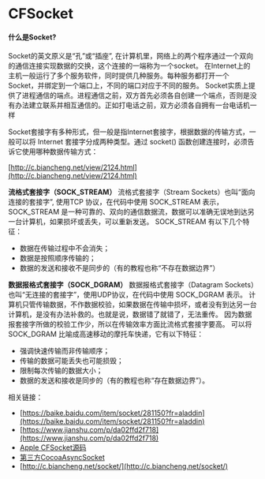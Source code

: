# CFSocket

#### 什么是Socket?

Socket的英文原义是“孔”或“插座”, 在计算机里，网络上的两个程序通过一个双向的通信连接实现数据的交换，这个连接的一端称为一个socket。
在Internet上的主机一般运行了多个服务软件，同时提供几种服务。每种服务都打开一个Socket，并绑定到一个端口上，不同的端口对应于不同的服务。
Socket实质上提供了进程通信的端点。进程通信之前，双方首先必须各自创建一个端点，否则是没有办法建立联系并相互通信的。正如打电话之前，双方必须各自拥有一台电话机一样

Socket套接字有多种形式，但一般是指Internet套接字，根据数据的传输方式，一般可以将 Internet 套接字分成两种类型。通过 socket() 函数创建连接时，必须告诉它使用哪种数据传输方式：

[http://c.biancheng.net/view/2124.html](http://c.biancheng.net/view/2124.html)

**流格式套接字（SOCK_STREAM）**
流格式套接字（Stream Sockets）也叫“面向连接的套接字”, 使用TCP 协议，在代码中使用 SOCK_STREAM 表示，SOCK_STREAM 是一种可靠的、双向的通信数据流，数据可以准确无误地到达另一台计算机，如果损坏或丢失，可以重新发送。
SOCK_STREAM 有以下几个特征：
- 数据在传输过程中不会消失；
- 数据是按照顺序传输的；
- 数据的发送和接收不是同步的（有的教程也称“不存在数据边界”）

**数据报格式套接字（SOCK_DGRAM）**
数据报格式套接字（Datagram Sockets）也叫“无连接的套接字”，使用UDP协议，在代码中使用 SOCK_DGRAM 表示。
计算机只管传输数据，不作数据校验，如果数据在传输中损坏，或者没有到达另一台计算机，是没有办法补救的。也就是说，数据错了就错了，无法重传。
因为数据报套接字所做的校验工作少，所以在传输效率方面比流格式套接字要高。
可以将 SOCK_DGRAM 比喻成高速移动的摩托车快递，它有以下特征：
- 强调快速传输而非传输顺序；
- 传输的数据可能丢失也可能损毁；
- 限制每次传输的数据大小；
- 数据的发送和接收是同步的（有的教程也称“存在数据边界”）。



相关链接：
- [https://baike.baidu.com/item/socket/281150?fr=aladdin](https://baike.baidu.com/item/socket/281150?fr=aladdin)
- [https://www.jianshu.com/p/da02ffd2f718](https://www.jianshu.com/p/da02ffd2f718)
- [Apple CFSocket源码](https://opensource.apple.com/source/CF/CF-635/CFSocket.c.auto.html)
- [第三方CocoaAsyncSocket](https://github.com/robbiehanson/CocoaAsyncSocket)
- [http://c.biancheng.net/socket/](http://c.biancheng.net/socket/)